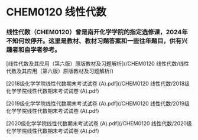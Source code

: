 # CHEM0120 线性代数

### 线性代数（CHEM0120）曾是南开化学学院的指定选修课，2024年不知何故停开。这里是教材、教材习题答案和一些往年题目，供有兴趣者和自学者参考。

[线性代数及其应用（第六版）原版教材及习题解析](/CHEM0120 线性代数/线性代数及其应用（第六版）原版教材及习题解析/)

[2018级化学学院线性代数期末考试试卷 (A).pdf](/CHEM0120 线性代数/2018级化学学院线性代数期末考试试卷 (A).pdf)

[2019级化学学院线性代数期末考试试卷 (A).pdf](/CHEM0120 线性代数/2019级化学学院线性代数期末考试试卷 (A).pdf)

[2020级化学学院线性代数期末考试试卷 (A).pdf](/CHEM0120 线性代数/2020级化学学院线性代数期末考试试卷 (A).pdf)
